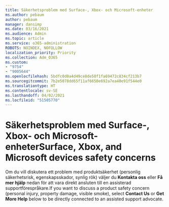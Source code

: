 ```yaml
---
title: Säkerhetsproblem med Surface-, Xbox- och Microsoft-enheter
ms.author: pebaum
author: pebaum
manager: dansimp
ms.date: 03/16/2021
ms.audience: Admin
ms.topic: article
ms.service: o365-administration
ROBOTS: NOINDEX, NOFOLLOW
localization_priority: Priority
ms.collection: Adm_O365
ms.custom:
- "9754"
- "9005644"
ms.openlocfilehash: 5bdfc0d0a4d49ce8de50f1fa69472c834cf213b7
ms.sourcegitcommit: 7b2e5078dd65f11af6650e692a7ea48e91f544e0
ms.translationtype: HT
ms.contentlocale: sv-SE
ms.lasthandoff: 04/02/2021
ms.locfileid: "51505770"
---
```

# <a name="surface-xbox-and-microsoft-devices-safety-concerns"></a><span data-ttu-id="1b461-102">Säkerhetsproblem med Surface-, Xbox- och Microsoft-enheter</span><span class="sxs-lookup"><span data-stu-id="1b461-102">Surface, Xbox, and Microsoft devices safety concerns</span></span>

<span data-ttu-id="1b461-103">Om du vill diskutera ett problem med produktsäkerhet (personlig säkerhetsrisk, egenskapsskador, synlig rök) väljer du **Kontakta oss** eller **Få mer hjälp** nedan för att vara direkt ansluten till en assisterad supportförespråkare.</span><span class="sxs-lookup"><span data-stu-id="1b461-103">If you want to discuss a product safety concern (personal injury, property damage, visible smoke), select **Contact Us** or **Get More Help** below to be directly connected to an assisted support advocate.</span></span>